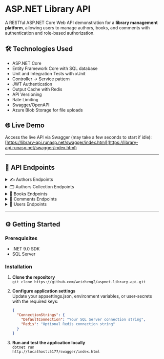 # ASP.NET Library API
A RESTful ASP.NET Core Web API demonstration for a **library management platform**, allowing users to manage authors, books, and comments with authentication and role-based authorization.  

## 🛠️ Technologies Used
- ASP.NET Core
- Entity Framework Core with SQL database
- Unit and Integration Tests with xUnit
- Controller → Service pattern
- JWT Authentication
- Output Cache with Redis
- API Versioning
- Rate Limiting
- Swagger/OpenAPI
- Azure Blob Storage for file uploads

## 🌐 Live Demo
Access the live API via Swagger (may take a few seconds to start if idle):  
[https://library-api.runasp.net/swagger/index.html](https://library-api.runasp.net/swagger/index.html)

---

## 📡 API Endpoints

<details>
<summary>✍️ Authors Endpoints</summary>

| Method | Endpoint | Description | Auth |
|--------|----------|-------------|------|
| `GET` | `/authors` | Get all authors | ❌ |
| `GET` | `/authors/with-filter` | Get authors by filter criteria | ❌ |
| `GET` | `/authors/{id}` | Get author by ID | ❌ |
| `POST` | `/authors` | Add author (with or without books) | ✅ |
| `POST` | `/authors/with-photo` | Add author with photo (with or without books) | ✅ |
| `PUT` | `/authors/{id}` | Update author | ✅ |
| `DELETE` | `/authors/{id}` | Delete author | ✅ |

</details>

<details>
<summary>🗂️ Authors Collection Endpoints</summary>
  
| Method | Endpoint | Description | Auth |
|--------|----------|-------------|------|
| `GET` | `/authors-collection/{ids}` | Get a collection of authors (with or without books) | ✅ |
| `POST` | `/authors-collection` | Create a collection of authors (with or without books) | ✅ |

</details>

<details>
<summary>📖 Books Endpoints</summary>
  
| Method | Endpoint | Description | Auth |
|--------|----------|-------------|------|
| `GET` | `/books` | Get all books | ❌ |
| `GET` | `/books/{id}` | Get book by ID | ❌ |
| `POST` | `/books` | Create new book | ✅ |
| `PUT` | `/books/{id}` | Update book | ✅ |
| `DELETE` | `/books/{id}` | Delete book | ✅ |

</details>

<details>
<summary>💬 Comments Endpoints</summary>

| Method | Endpoint | Description | Auth |
|--------|----------|-------------|------|
| `GET` | `/books/{bookId}/comments` | Get all comments from a book | ❌ |
| `GET` | `/books/{bookId}/comments/{id}` | Get comment by ID | ❌ |
| `POST` | `/books/{bookId}/comments` | Create new comment | ✅ |
| `PUT` | `/books/{bookId}/comments/{id}` | Update comment | ✅ |
| `DELETE` | `/books/{bookId}/comments/{id}` | Delete comment | ✅ |

</details>

<details>
<summary>👤 Users Endpoints</summary>
  
| Method | Endpoint | Description | Auth | Admin |
|--------|----------|-------------|------|-------|
| `POST` | `/register` | Register new user | ❌ | ❌ |
| `POST` | `/login` | Login user | ❌ | ❌ |
| `POST` | `/refresh-token` | Refresh JWT token | ✅ | ❌ |
| `POST` | `/make-admin` | Grant admin privileges | ✅ | ✅ |

</details>

---

## ⚙️ Getting Started

### Prerequisites
- .NET 9.0 SDK
- SQL Server

### Installation

1. **Clone the repository**  
   `git clone https://github.com/weizheng2/aspnet-library-api.git`

2. **Configure application settings**  
   Update your appsettings.json, environment variables, or user-secrets with the required keys:  
   ```json
   {
     "ConnectionStrings": {
       "DefaultConnection": "Your SQL Server connection string",
       "Redis": "Optional Redis connection string"
     }
   }
   ```
   
3. **Run and test the application locally**  
   `dotnet run`  
   `http://localhost:5177/swagger/index.html`
